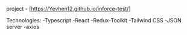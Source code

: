 project - [https://Yevhen12.github.io/inforce-test/]

Technologies:
-Typescript
-React
-Redux-Toolkit
-Tailwind CSS
-JSON server
-axios
